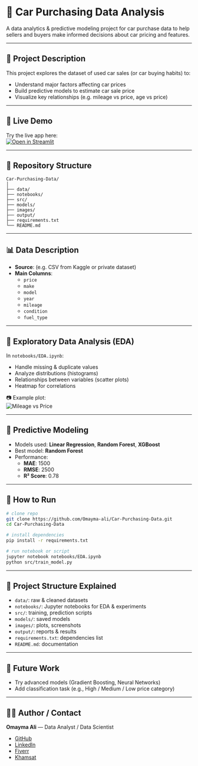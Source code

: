 # 🚗 Car Purchasing Data Analysis

A data analytics & predictive modeling project for car purchase data to help sellers and buyers make informed decisions about car pricing and features.

---

## 📌 Project Description

This project explores the dataset of used car sales (or car buying habits) to:
- Understand major factors affecting car prices  
- Build predictive models to estimate car sale price  
- Visualize key relationships (e.g. mileage vs price, age vs price)  
---
## 🚀 Live Demo

Try the live app here:  
[![Open in Streamlit](https://static.streamlit.io/badges/streamlit_badge_black_white.svg)](https://car-purchasing-data-nsym72ly8uzsr6d79rmgqo.streamlit.app/)

---

## 📂 Repository Structure

```
Car-Purchasing-Data/
│
├── data/          
├── notebooks/     
├── src/           
├── models/        
├── images/        
├── output/        
├── requirements.txt
└── README.md
```

---

## 📊 Data Description

- **Source**: (e.g. CSV from Kaggle or private dataset)  
- **Main Columns**:
  - `price`
  - `make`
  - `model`
  - `year`
  - `mileage`
  - `condition`
  - `fuel_type`

---

## 🔎 Exploratory Data Analysis (EDA)

In `notebooks/EDA.ipynb`:
- Handle missing & duplicate values  
- Analyze distributions (histograms)  
- Relationships between variables (scatter plots)  
- Heatmap for correlations  

📷 Example plot:  
![Mileage vs Price](./images/mileage_price.png)

---

## 🤖 Predictive Modeling

- Models used: **Linear Regression**, **Random Forest**, **XGBoost**  
- Best model: **Random Forest**  
- Performance:
  - **MAE**: 1500  
  - **RMSE**: 2500  
  - **R² Score**: 0.78  

---

## 🧪 How to Run

```bash
# clone repo
git clone https://github.com/Omayma-ali/Car-Purchasing-Data.git
cd Car-Purchasing-Data

# install dependencies
pip install -r requirements.txt

# run notebook or script
jupyter notebook notebooks/EDA.ipynb
python src/train_model.py
```

---

## 📂 Project Structure Explained

- `data/`: raw & cleaned datasets  
- `notebooks/`: Jupyter notebooks for EDA & experiments  
- `src/`: training, prediction scripts  
- `models/`: saved models  
- `images/`: plots, screenshots  
- `output/`: reports & results  
- `requirements.txt`: dependencies list  
- `README.md`: documentation  

---

## 🔮 Future Work

- Try advanced models (Gradient Boosting, Neural Networks)  
- Add classification task (e.g., High / Medium / Low price category)  


---

## 👩‍💻 Author / Contact

**Omayma Ali** — Data Analyst / Data Scientist  
- [GitHub](https://github.com/Omayma-ali)
- [LinkedIn](www.linkedin.com/in/omayma-ali)  
- [Fiverr](https://www.fiverr.com/users/omaymaaa)
- [Khamsat](https://khamsat.com/user/omayma_ali) 
